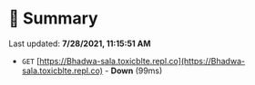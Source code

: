 # 📖 Summary
Last updated: **7/28/2021, 11:15:51 AM**

- `GET` [https://Bhadwa-sala.toxicblte.repl.co](https://Bhadwa-sala.toxicblte.repl.co) - **Down** (99ms)
